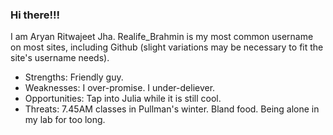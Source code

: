 ### Hi there!!!

I am Aryan Ritwajeet Jha. Realife_Brahmin is my most common username on most sites, including Github (slight variations may be necessary to fit the site's username needs).
- Strengths: Friendly guy.
- Weaknesses: I over-promise. I under-deliever.
- Opportunities: Tap into Julia while it is still cool.
- Threats: 7.45AM classes in Pullman's winter. Bland food. Being alone in my lab for too long.

